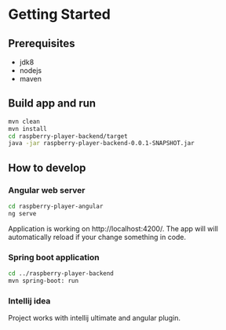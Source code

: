 
# Getting Started
## Prerequisites
* jdk8
* nodejs
* maven

## Build app and run
```bash
mvn clean
mvn install
cd raspberry-player-backend/target
java -jar raspberry-player-backend-0.0.1-SNAPSHOT.jar
```
## How to develop
### Angular web server
```bash
cd raspberry-player-angular
ng serve
```
Application is working on http://localhost:4200/. The app will will automatically reload if your change something in code.
### Spring boot application
```bash
cd ../raspberry-player-backend
mvn spring-boot: run
```
### Intellij idea
Project works with intellij ultimate and angular plugin.
